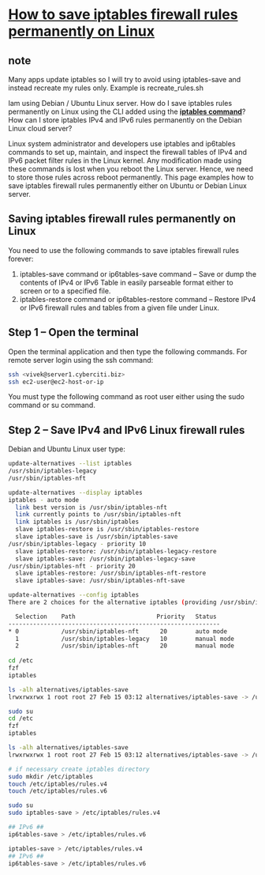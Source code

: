 # **[How to save iptables firewall rules permanently on Linux](https://www.cyberciti.biz/faq/how-to-save-iptables-firewall-rules-permanently-on-linux/)**

## note

Many apps update iptables so I will try to avoid using iptables-save and instead recreate my rules only. Example is recreate_rules.sh

Iam using Debian / Ubuntu Linux server. How do I save iptables rules permanently on Linux using the CLI added using the **[iptables command](https://www.cyberciti.biz/tips/linux-iptables-examples.html)**? How can I store iptables IPv4 and IPv6 rules permanently on the Debian Linux cloud server?

Linux system administrator and developers use iptables and ip6tables commands to set up, maintain, and inspect the firewall tables of IPv4 and IPv6 packet filter rules in the Linux kernel. Any modification made using these commands is lost when you reboot the Linux server. Hence, we need to store those rules across reboot permanently. This page examples how to save iptables firewall rules permanently either on Ubuntu or Debian Linux server.

## Saving iptables firewall rules permanently on Linux

You need to use the following commands to save iptables firewall rules forever:

1. iptables-save command or ip6tables-save command – Save or dump the contents of IPv4 or IPv6 Table in easily parseable format either to screen or to a specified file.
2. iptables-restore command or ip6tables-restore command – Restore IPv4 or IPv6 firewall rules and tables from a given file under Linux.

## Step 1 – Open the terminal

Open the terminal application and then type the following commands. For remote server login using the ssh command:

```bash
ssh <vivek@server1.cyberciti.biz>
ssh ec2-user@ec2-host-or-ip
```

You must type the following command as root user either using the sudo command or su command.

## Step 2 – Save IPv4 and IPv6 Linux firewall rules

Debian and Ubuntu Linux user type:

```bash
update-alternatives --list iptables
/usr/sbin/iptables-legacy
/usr/sbin/iptables-nft

update-alternatives --display iptables   
iptables - auto mode
  link best version is /usr/sbin/iptables-nft
  link currently points to /usr/sbin/iptables-nft
  link iptables is /usr/sbin/iptables
  slave iptables-restore is /usr/sbin/iptables-restore
  slave iptables-save is /usr/sbin/iptables-save
/usr/sbin/iptables-legacy - priority 10
  slave iptables-restore: /usr/sbin/iptables-legacy-restore
  slave iptables-save: /usr/sbin/iptables-legacy-save
/usr/sbin/iptables-nft - priority 20
  slave iptables-restore: /usr/sbin/iptables-nft-restore
  slave iptables-save: /usr/sbin/iptables-nft-save

update-alternatives --config iptables     
There are 2 choices for the alternative iptables (providing /usr/sbin/iptables).

  Selection    Path                       Priority   Status
------------------------------------------------------------
* 0            /usr/sbin/iptables-nft      20        auto mode
  1            /usr/sbin/iptables-legacy   10        manual mode
  2            /usr/sbin/iptables-nft      20        manual mode
  
cd /etc
fzf
iptables

ls -alh alternatives/iptables-save
lrwxrwxrwx 1 root root 27 Feb 15 03:12 alternatives/iptables-save -> /usr/sbin/iptables-nft-save

sudo su
cd /etc
fzf
iptables

ls -alh alternatives/iptables-save
lrwxrwxrwx 1 root root 27 Feb 15 03:12 alternatives/iptables-save -> /usr/sbin/iptables-nft-save

# if necessary create iptables directory
sudo mkdir /etc/iptables
touch /etc/iptables/rules.v4 
touch /etc/iptables/rules.v6

sudo su
sudo iptables-save > /etc/iptables/rules.v4

## IPv6 ##
ip6tables-save > /etc/iptables/rules.v6

iptables-save > /etc/iptables/rules.v4
## IPv6 ##
ip6tables-save > /etc/iptables/rules.v6
```
